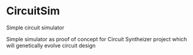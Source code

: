 # CircuitSim
Simple circuit simulator


Simple simulator as proof of concept for Circuit Syntheizer project which will genetically evolve circuit design
